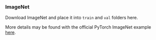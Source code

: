 ### ImageNet

Download ImageNet and place it into `train` and `val` folders here.

More details may be found with the official PyTorch ImageNet example [here](https://github.com/pytorch/examples/blob/master/imagenet).
